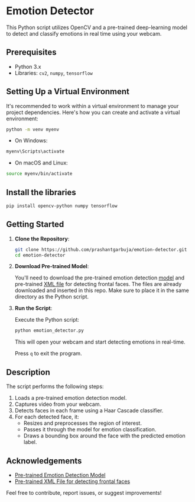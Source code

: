 # Emotion Detector

This Python script utilizes OpenCV and a pre-trained deep-learning model to detect and classify emotions in real time using your webcam.

## Prerequisites

- Python 3.x
- Libraries: `cv2`, `numpy`, `tensorflow`

## Setting Up a Virtual Environment
It's recommended to work within a virtual environment to manage your project dependencies. Here's how you can create and activate a virtual environment:
```bash
python -m venv myenv
```
- On Windows:
```cmd
myenv\Scripts\activate
```
- On macOS and Linux:
```bash
source myenv/bin/activate
```

## Install the libraries
```bash
pip install opencv-python numpy tensorflow
```
  
## Getting Started

1. **Clone the Repository**:
   ```bash
   git clone https://github.com/prashantgarbuja/emotion-detector.git
   cd emotion-detector
   ```
2. **Download Pre-trained Model**:

   You'll need to download the pre-trained emotion detection [model](https://github.com/oarriaga/face_classification/blob/master/trained_models/emotion_models/fer2013_mini_XCEPTION.102-0.66.hdf5) and pre-trained [XML file](https://github.com/kipr/opencv/blob/master/data/haarcascades/haarcascade_frontalface_default.xml) for detecting frontal faces. The files are already downloaded and inserted in this repo. Make sure to place it in the same directory as the Python script.

4. **Run the Script**:

   Execute the Python script:

   ```bash
   python emotion_detector.py
   ```

   This will open your webcam and start detecting emotions in real-time.

   Press `q` to exit the program.

## Description

The script performs the following steps:

1. Loads a pre-trained emotion detection model.
2. Captures video from your webcam.
3. Detects faces in each frame using a Haar Cascade classifier.
4. For each detected face, it:
   - Resizes and preprocesses the region of interest.
   - Passes it through the model for emotion classification.
   - Draws a bounding box around the face with the predicted emotion label.

## Acknowledgements

- [Pre-trained Emotion Detection Model](https://github.com/oarriaga/face_classification/blob/master/trained_models/emotion_models/fer2013_mini_XCEPTION.102-0.66.hdf5)
- [Pre-trained XML File for detecting frontal faces](https://github.com/oarriaga/face_classification/blob/master/trained_models/emotion_models/fer2013_mini_XCEPTION.102-0.66.hdf5)

Feel free to contribute, report issues, or suggest improvements!
